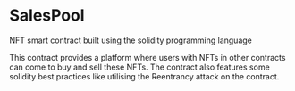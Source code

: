 # SalesPool
NFT smart contract built using the solidity programming language

This contract provides a platform where users with NFTs in other contracts can come to buy and sell these NFTs.
The contract also features some solidity best practices like utilising the Reentrancy attack on the contract.
